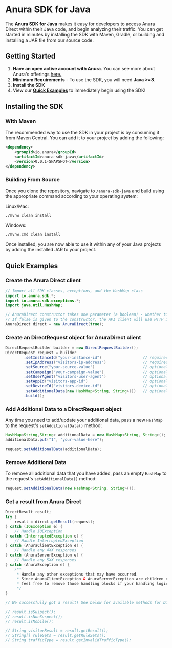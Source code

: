 # Anura SDK for Java
The **Anura SDK for Java** makes it easy for developers to access Anura Direct within their Java code, and begin analyzing their traffic. You can get started in minutes by installing the SDK with Maven, Gradle, or building and installing a JAR file from our source code.

## Getting Started
1. **Have an open active account with Anura**. You can see more about Anura's offerings [here.](https://www.anura.io/product#plans-pricing)
2. **Minimum Requirements** - To use the SDK, you will need **Java >=8**.
3. **Install the SDK**
4. View our [**Quick Examples**](#quick-examples) to immediately begin using the SDK!

## Installing the SDK
### With Maven
The recommended way to use the SDK in your project is by consuming it from Maven Central. You can add it to your project by adding the following:
```xml
<dependency>
    <groupId>io.anura</groupId>
    <artifactId>anura-sdk-java</artifactId>
    <version>0.0.1-SNAPSHOT</version>
</dependency>
```

### Building From Source
Once you clone the repository, navigate to `/anura-sdk-java` and build using the appropriate command according to your operating system:

Linux/Mac:
```shell
./mvnw clean install
```

Windows:
```shell
./mvnw.cmd clean install
```

Once installed, you are now able to use it within any of your Java projects by adding the installed JAR to your project.


## Quick Examples

### Create the Anura Direct client
```java
// Import all SDK classes, exceptions, and the HashMap class
import io.anura.sdk.*;
import io.anura.sdk.exceptions.*;
import java.util.HashMap;

// AnuraDirect constructor takes one parameter (a boolean) - whether to use HTTPS or not for API calls to Anura Direct.
// If false is given to the constructor, the API client will use HTTP instead of HTTPS.
AnuraDirect direct = new AnuraDirect(true);
```

### Create an DirectRequest object for AnuraDirect client

```java
DirectRequestBuilder builder = new DirectRequestBuilder();
DirectRequest request = builder
        .setInstanceId("your-instance-id")                  // required
        .setIpAddress("visitors-ip-address")                // required
        .setSource("your-source-value")                     // optional
        .setCampaign("your-campaign-value")                 // optional
        .setUserAgent("visitors-user-agent")                // optional
        .setAppId("visitors-app-id")                        // optional
        .setDeviceId("visitors-device-id")                  // optional
        .setAdditionalData(new HashMap<String, String>())   // optional
        .build();
```

### Add Additional Data to a DirectRequest object
Any time you need to add/update your additional data, pass a new `HashMap` to the request's `setAdditionalData()` method:
```java
HashMap<String,String> additionalData = new HashMap<String, String>();
additionalData.put("1", "your-value-here");

request.setAdditionalData(additionalData);
```

### Remove Additional Data
To remove all additional data that you have added, pass an empty `HashMap` to the request's `setAdditionalData()` method:
```java
request.setAdditionalData(new HashMap<String, String>());
```

### Get a result from Anura Direct
```java
DirectResult result;
try {
    result = direct.getResult(request);
} catch (IOException e) {
    // Handle IOException
} catch (InterruptedException e) {
    // Handle InterruptedException  
} catch (AnuraClientException e) {
    // Handle any 4XX responses
} catch (AnuraServerException e) {
    // Handle any 5XX responses
} catch (AnuraException e) {
    /**
     * Handle any other exceptions that may have occurred.
     * Since AnuraClientException & AnuraServerException are children of AnuraException, 
     * feel free to remove those handling blocks if your handling logic is the same for both.
     */
}

// We successfully got a result! See below for available methods for DirectResult objects.

// result.isSuspect();
// result.isNonSuspect();
// result.isMobile();

// String visitorResult = result.getResult();
// String[] ruleSets = result.getRuleSets();
// String trafficType = result.getInvalidTrafficType();


```